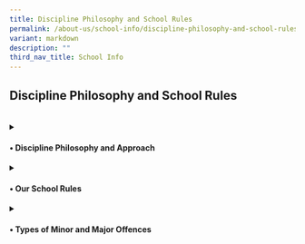```yaml
---
title: Discipline Philosophy and School Rules
permalink: /about-us/school-info/discipline-philosophy-and-school-rules/
variant: markdown
description: ""
third_nav_title: School Info
---
```

<h2>Discipline Philosophy and School Rules</h2><br>
<details class="isomer-details">
<summary><h4>• Discipline Philosophy and Approach</h4>
</summary>
<h5>Framework:</h5>
<img style="width: 30%" height="auto" width="30%" alt="School Uniform" src="/images/Discipline/Discipline_Framework.jpg"><br>
At the core of the framework, the balance symbolises equilibrium and fairness, suggesting the careful weighing of disciplinary actions with empathy and consideration for individual circumstances. This communicates the idea of maintaining discipline while also showing care and empathy towards those involved. It reinforces the concept of discipline not merely as enforcement but as a supportive and nurturing process. 
<h5>Philosophy:</h5>
</details>
	
<details class="isomer-details">
<summary><h4>• Our School Rules</h4>
</summary>
</details>
	
<details class="isomer-details">
<summary><h4>• Types of Minor and Major Offences</h4>
</summary>
</details>